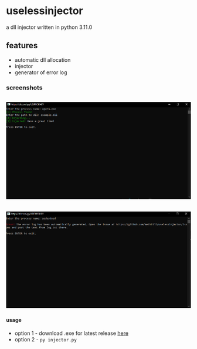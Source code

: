 # uselessinjector
a dll injector written in python 3.11.0

## features
* automatic dll allocation
* injector
* generator of error log

### screenshots
![injection succeed](success.png)
---
![injection failed](fail.png)
---
#### usage
* option 1 - download .exe for latest release [here](https://github.com/meth1337/uselessinjector/releases)
* option 2 - `py injector.py`
